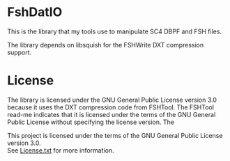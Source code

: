 # FshDatIO

This is the library that my tools use to manipulate SC4 DBPF and FSH files.

The library depends on libsquish for the FSHWrite DXT compression support.

# License

The library is licensed under the GNU General Public License version 3.0 because it uses the DXT compression code from FSHTool.
The FSHTool read-me indicates that it is licensed under the terms of the GNU General Public License without specifying the license version.
The 

This project is licensed under the terms of the GNU General Public License version 3.0.   
See [License.txt](License.txt) for more information.